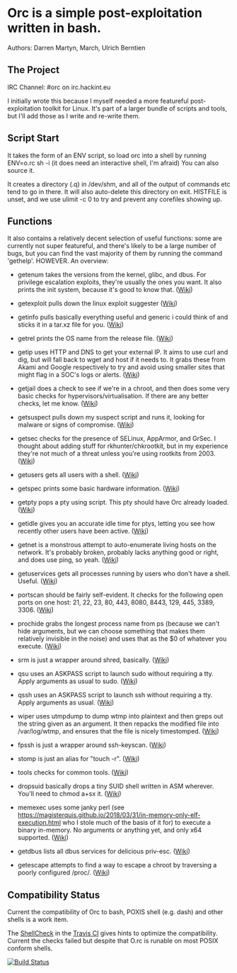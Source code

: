 # Orc is a simple post-exploitation written in bash.

Authors: Darren Martyn, March, Ulrich Berntien

## The Project

IRC Channel: #orc on irc.hackint.eu

I initially wrote this because I myself needed a more featureful post-exploitation toolkit for Linux. It's part of a larger bundle of scripts and tools, but I'll add those as I write and re-write them.

## Script Start

It takes the form of an ENV script, so load orc into a shell by running ENV=o.rc sh -i (it does need an interactive shell, I'm afraid)
You can also source it.

It creates a directory (.q) in /dev/shm, and all of the output of commands etc tend to go in there. It will also auto-delete this directory on exit. HISTFILE is unset, and we use ulimit -c 0 to try and prevent any corefiles showing up.

## Functions

It also contains a relatively decent selection of useful functions: some are currently not super featureful, and there's likely to be a large number of bugs, but you can find the vast majority of them by running the command 'gethelp'.
HOWEVER. An overview:

- getenum takes the versions from the kernel, glibc, and dbus. For privilege escalation exploits, they're usually the ones you want. It also prints the init system, because it's good to know that. ([Wiki](https://github.com/zMarch/Orc/wiki/getenum))

- getexploit pulls down the linux exploit suggester ([Wiki](https://github.com/zMarch/Orc/wiki/getexploit))

- getinfo pulls basically everything useful and generic i could think of and sticks it in a tar.xz file for you. ([Wiki](https://github.com/zMarch/Orc/wiki/getinfo))

- getrel prints the OS name from the release file. ([Wiki](https://github.com/zMarch/Orc/wiki/getrel))

- getip uses HTTP and DNS to get your external IP. It aims to use curl and dig, but will fall back to wget and host if it needs to. It grabs these from Akami and Google respectively to try and avoid using smaller sites that might flag in a SOC's logs or alerts. ([Wiki](https://github.com/zMarch/Orc/wiki/getip))

- getjail does a check to see if we're in a chroot, and then does some very basic checks for hypervisors/virtualisation. If there are any better checks, let me know. ([Wiki](https://github.com/zMarch/Orc/wiki/getjail))

- getsuspect pulls down my suspect script and runs it, looking for malware or signs of compromise. ([Wiki](https://github.com/zMarch/Orc/wiki/getsuspect))

- getsec checks for the presence of SELinux, AppArmor, and GrSec. I thought about adding stuff for rkhunter/chkrootkit, but in my experience they're not much of a threat unless you're using rootkits from 2003. ([Wiki](https://github.com/zMarch/Orc/wiki/getsec))

- getusers gets all users with a shell. ([Wiki](https://github.com/zMarch/Orc/wiki/getusers))

- getspec prints some basic hardware information. ([Wiki](https://github.com/zMarch/Orc/wiki/getspec))

- getpty pops a pty using script. This pty should have Orc already loaded. ([Wiki](https://github.com/zMarch/Orc/wiki/getpty))

- getidle gives you an accurate idle time for ptys, letting you see how recently other users have been active. ([Wiki](https://github.com/zMarch/Orc/wiki/getidle))

- getnet is a monstrous attempt to auto-enumerate living hosts on the network. It's probably broken, probably lacks anything good or right, and does use ping, so yeah. ([Wiki](https://github.com/zMarch/Orc/wiki/getnet))

- getuservices gets all processes running by users who don't have a shell. Useful. ([Wiki](https://github.com/zMarch/Orc/wiki/getuservices))

- portscan should be fairly self-evident. It checks for the following open ports on one host: 21, 22, 23, 80, 443, 8080, 8443, 129, 445, 3389, 3306. ([Wiki](https://github.com/zMarch/Orc/wiki/portscan))

- prochide grabs the longest process name from ps (because we can't hide arguments, but we can choose something that makes them relatively invisible in the noise) and uses that as the $0 of whatever you execute. ([Wiki](https://github.com/zMarch/Orc/wiki/prochide))

- srm is just a wrapper around shred, basically. ([Wiki](https://github.com/zMarch/Orc/wiki/srm))

- qsu uses an ASKPASS script to launch sudo without requiring a tty. Apply arguments as usual to sudo. ([Wiki](https://github.com/zMarch/Orc/wiki/qsu))

- qssh uses an ASKPASS script to launch ssh without requiring a tty. Apply arguments as usual. ([Wiki](https://github.com/zMarch/Orc/wiki/qssh))

- wiper uses utmpdump to dump wtmp into plaintext and then greps out the string given as an argument. It then repacks the modified file into /var/log/wtmp, and ensures that the file is nicely timestomped. ([Wiki](https://github.com/zMarch/Orc/wiki/wiper))

- fpssh is just a wrapper around ssh-keyscan. ([Wiki](https://github.com/zMarch/Orc/wiki/fpssh))

- stomp is just an alias for "touch -r". ([Wiki](https://github.com/zMarch/Orc/wiki/stomp))

- tools checks for common tools. ([Wiki](https://github.com/zMarch/Orc/wiki/tools))

- dropsuid basically drops a tiny SUID shell written in ASM wherever. You'll need to chmod a+sx it. ([Wiki](https://github.com/zMarch/Orc/wiki/dropsuid))

- memexec uses some janky perl (see https://magisterquis.github.io/2018/03/31/in-memory-only-elf-execution.html who I stole much of the basis of it for) to execute a binary in-memory. No arguments or anything yet, and only x64 supported. ([Wiki](https://github.com/zMarch/Orc/wiki/memexec))

- getdbus lists all dbus services for delicious priv-esc. ([Wiki](https://github.com/zMarch/Orc/wiki/getdbus))

- getescape attempts to find a way to escape a chroot by traversing a poorly configured /proc/. ([Wiki](https://github.com/zMarch/Orc/wiki/getescape))

## Compatibility Status

Current the compatibility of Orc to bash, POXIS shell (e.g. dash) and other shells is a work item.

The [ShellCheck](https://www.shellcheck.net/) in the [Travis CI](https://travis-ci.org/) gives hints to optimize the compatibility. Current the checks failed but despite that O.rc is runable on most POSIX conform shells.

[![Build Status](https://api.travis-ci.org/zMarch/Orc.svg?branch=master)](https://travis-ci.org/zMarch/Orc)
